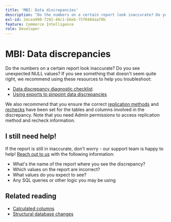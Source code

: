 ```yaml
---
title: 'MBI: Data discrepancies'
description: "Do the numbers on a certain report look inaccurate? Do you see unexpected NULL values? If you see something that doesn't seem quite right, we recommend using these resources to help you troubleshoot:"
exl-id: 2ecea990-7292-46c1-b6eb-75f0404aaf0b
feature: Commerce Intelligence
role: Developer
---
```

# MBI: Data discrepancies

Do the numbers on a certain report look inaccurate? Do you see unexpected NULL values? If you see something that doesn't seem quite right, we recommend using these resources to help you troubleshoot:

* [Data discrepancy diagnostic checklist](/help/troubleshooting/miscellaneous/diagnosing-a-data-discrepancy.md)
* [Using exports to pinpoint data discrepancies](/help/troubleshooting/miscellaneous/using-data-exports-to-pinpoint-discrepancies.md)

We also recommend that you ensure the correct [replication methods](https://experienceleague.adobe.com/en/docs/commerce-business-intelligence/mbi/analyze/warehouse-manager/cfg-replication-methods) and [rechecks](https://experienceleague.adobe.com/en/docs/commerce-business-intelligence/mbi/analyze/warehouse-manager/cfg-data-rechecks) have been set for the tables and columns involved in the discrepancy. Note that you need Admin permissions to access replication method and recheck information.

## I still need help!

If the report is still in inaccurate, don't worry - our support team is happy to help! [Reach out to us](/help/help-center-guide/help-center/magento-help-center-user-guide.md#submit-ticket) with the following information:

* What's the name of the report where you see the discrepancy?
* Which values on the report are incorrect?
* What values do you expect to see?
* Any SQL queries or other logic you may be using

## Related reading

* [Calculated columns](/help/how-to/general/mbi-creating-and-editing-advanced-calculated-columns.md)
* [Structural database changes](https://experienceleague.adobe.com/docs/commerce-business-intelligence/mbi/analyze/connecting/data-migration-services.html)
